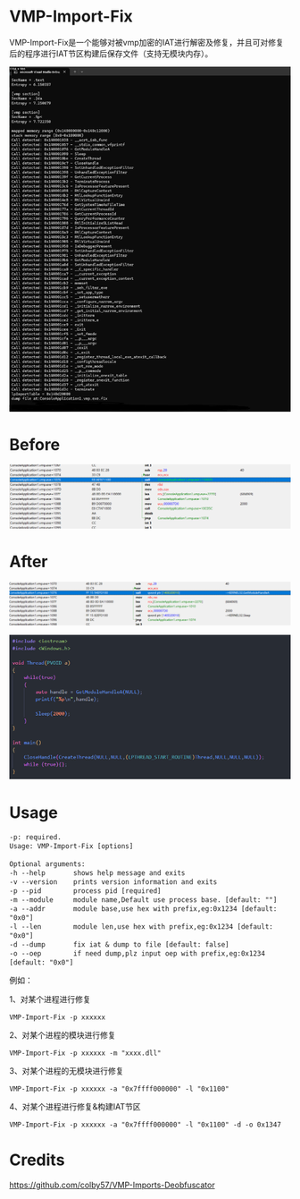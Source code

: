 # VMP-Import-Fix

VMP-Import-Fix是一个能够对被vmp加密的IAT进行解密及修复，并且可对修复后的程序进行IAT节区构建后保存文件（支持无模块内存）。

![image-20240803202424767](./assets/image-20240803202424767.png)

# Before

![image-20240803202956463](./assets/image-20240803202956463.png)

# After

![image-20240803203047389](./assets/image-20240803203047389.png)

![image-20240803203115221](./assets/image-20240803203115221.png)

# Usage

```
-p: required.
Usage: VMP-Import-Fix [options]

Optional arguments:
-h --help       shows help message and exits
-v --version    prints version information and exits
-p --pid        process pid [required]
-m --module     module name,Default use process base. [default: ""]
-a --addr       module base,use hex with prefix,eg:0x1234 [default: "0x0"]
-l --len        module len,use hex with prefix,eg:0x1234 [default: "0x0"]
-d --dump       fix iat & dump to file [default: false]
-o --oep        if need dump,plz input oep with prefix,eg:0x1234 [default: "0x0"]
```

例如：

1、对某个进程进行修复

```
VMP-Import-Fix -p xxxxxx
```

2、对某个进程的模块进行修复

```
VMP-Import-Fix -p xxxxxx -m "xxxx.dll"
```

3、对某个进程的无模块进行修复

```
VMP-Import-Fix -p xxxxxx -a "0x7ffff000000" -l "0x1100"
```

4、对某个进程进行修复&构建IAT节区

```
VMP-Import-Fix -p xxxxxx -a "0x7ffff000000" -l "0x1100" -d -o 0x1347
```

# Credits

https://github.com/colby57/VMP-Imports-Deobfuscator